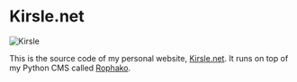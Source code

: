 # Kirsle.net

![Kirsle](https://raw.githubusercontent.com/kirsle/kirsle.net/master/www/solar/kirsle.png)

This is the source code of my personal website,
[Kirsle.net](http://www.kirsle.net/). It runs on top of my Python CMS called
[Rophako](https://github.com/kirsle/rophako).
